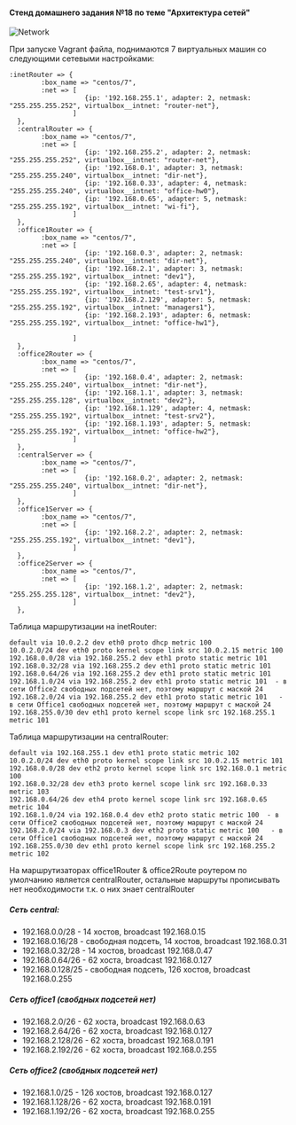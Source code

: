 
#### Стенд домашнего задания №18 по теме "Архитектура сетей"
![Network](/drawio.jpg)

При запуске Vagrant файла, поднимаются 7 виртуальных машин со следующими сетевыми настройками:
```
:inetRouter => {
        :box_name => "centos/7",
        :net => [
                   {ip: '192.168.255.1', adapter: 2, netmask: "255.255.255.252", virtualbox__intnet: "router-net"},
                ]
  },
  :centralRouter => {
        :box_name => "centos/7",
        :net => [
                   {ip: '192.168.255.2', adapter: 2, netmask: "255.255.255.252", virtualbox__intnet: "router-net"},
                   {ip: '192.168.0.1', adapter: 3, netmask: "255.255.255.240", virtualbox__intnet: "dir-net"},
                   {ip: '192.168.0.33', adapter: 4, netmask: "255.255.255.240", virtualbox__intnet: "office-hw0"},
                   {ip: '192.168.0.65', adapter: 5, netmask: "255.255.255.192", virtualbox__intnet: "wi-fi"},
                ]
  },
  :office1Router => {
        :box_name => "centos/7",
        :net => [
                   {ip: '192.168.0.3', adapter: 2, netmask: "255.255.255.240", virtualbox__intnet: "dir-net"},
                   {ip: '192.168.2.1', adapter: 3, netmask: "255.255.255.192", virtualbox__intnet: "dev1"},
                   {ip: '192.168.2.65', adapter: 4, netmask: "255.255.255.192", virtualbox__intnet: "test-srv1"},
                   {ip: '192.168.2.129', adapter: 5, netmask: "255.255.255.192", virtualbox__intnet: "managers1"},
                   {ip: '192.168.2.193', adapter: 6, netmask: "255.255.255.192", virtualbox__intnet: "office-hw1"},

                ]
  },
  :office2Router => {
        :box_name => "centos/7",
        :net => [
                   {ip: '192.168.0.4', adapter: 2, netmask: "255.255.255.240", virtualbox__intnet: "dir-net"},
                   {ip: '192.168.1.1', adapter: 3, netmask: "255.255.255.128", virtualbox__intnet: "dev2"},
                   {ip: '192.168.1.129', adapter: 4, netmask: "255.255.255.192", virtualbox__intnet: "test-srv2"},
                   {ip: '192.168.1.193', adapter: 5, netmask: "255.255.255.192", virtualbox__intnet: "office-hw2"},
                ]
  },
  :centralServer => {
        :box_name => "centos/7",
        :net => [
                   {ip: '192.168.0.2', adapter: 2, netmask: "255.255.255.240", virtualbox__intnet: "dir-net"},
                ]
  },
  :office1Server => {
        :box_name => "centos/7",
        :net => [
                   {ip: '192.168.2.2', adapter: 2, netmask: "255.255.255.192", virtualbox__intnet: "dev1"},
                ]
  },
  :office2Server => {
        :box_name => "centos/7",
        :net => [
                   {ip: '192.168.1.2', adapter: 2, netmask: "255.255.255.128", virtualbox__intnet: "dev2"},
                ]
  },
```
Таблица маршрутизации на inetRouter:
```
default via 10.0.2.2 dev eth0 proto dhcp metric 100
10.0.2.0/24 dev eth0 proto kernel scope link src 10.0.2.15 metric 100
192.168.0.0/28 via 192.168.255.2 dev eth1 proto static metric 101
192.168.0.32/28 via 192.168.255.2 dev eth1 proto static metric 101
192.168.0.64/26 via 192.168.255.2 dev eth1 proto static metric 101
192.168.1.0/24 via 192.168.255.2 dev eth1 proto static metric 101  - в сети Office2 свободных подсетей нет, поэтому маршрут с маской 24
192.168.2.0/24 via 192.168.255.2 dev eth1 proto static metric 101   - в сети Office1 свободных подсетей нет, поэтому маршрут с маской 24
192.168.255.0/30 dev eth1 proto kernel scope link src 192.168.255.1 metric 101
```
Таблица маршрутизации на centralRouter:
```
default via 192.168.255.1 dev eth1 proto static metric 102
10.0.2.0/24 dev eth0 proto kernel scope link src 10.0.2.15 metric 101
192.168.0.0/28 dev eth2 proto kernel scope link src 192.168.0.1 metric 100
192.168.0.32/28 dev eth3 proto kernel scope link src 192.168.0.33 metric 103
192.168.0.64/26 dev eth4 proto kernel scope link src 192.168.0.65 metric 104
192.168.1.0/24 via 192.168.0.4 dev eth2 proto static metric 100  - в сети Office2 свободных подсетей нет, поэтому маршрут с маской 24
192.168.2.0/24 via 192.168.0.3 dev eth2 proto static metric 100   - в сети Office1 свободных подсетей нет, поэтому маршрут с маской 24
192.168.255.0/30 dev eth1 proto kernel scope link src 192.168.255.2 metric 102
```
На маршрутизаторах office1Router & office2Route роутером по умолчанию является centralRouter, остальные маршруты прописывать нет необходимости т.к. о них знает centralRouter

##### Сеть central:
- 192.168.0.0/28 - 14 хостов, broadcast 192.168.0.15
- 192.168.0.16/28 - свободная подсеть, 14 хостов, broadcast 192.168.0.31
- 192.168.0.32/28 - 14 хостов, broadcast 192.168.0.47
- 192.168.0.64/26 - 62 хоста, broadcast 192.168.0.127
- 192.168.0.128/25 - свободная подсеть, 126 хостов, broadcast 192.168.0.255
  
##### Сеть office1 (свобдных подсетей нет)
- 192.168.2.0/26 - 62 хоста, broadcast 192.168.0.63
- 192.168.2.64/26 - 62 хоста, broadcast 192.168.0.127
- 192.168.2.128/26 - 62 хоста, broadcast 192.168.0.191
- 192.168.2.192/26 - 62 хоста, broadcast 192.168.0.255

##### Сеть office2 (свобдных подсетей нет)
- 192.168.1.0/25 - 126 хостов, broadcast 192.168.0.127
- 192.168.1.128/26 - 62 хоста, broadcast 192.168.0.191
- 192.168.1.192/26 - 62 хоста, broadcast 192.168.0.255
